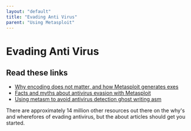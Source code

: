 ```yaml
---
layout: "default"
title: "Evading Anti Virus"
parent: "Using Metasploit"
---
```


# Evading Anti Virus

## Read these links

* [Why encoding does not matter, and how Metasploit generates exes](https://www.scriptjunkie.us/2011/04/)
* [Facts and myths about antivirus evasion with Metasploit](http://schierlm.users.sourceforge.net/avevasion.html)
* [Using metasm to avoid antivirus detection ghost writing asm](https://web.archive.org/web/20200330111926/https://www.pentestgeek.com/penetration-testing/using-metasm-to-avoid-antivirus-detection-ghost-writing-asm)

There are approximately 14 million other resources out there on the why's and wherefores of evading antivirus, but the about articles should get you started.
